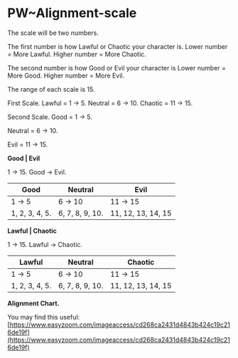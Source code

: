# PW~Alignment-scale

The scale will be two numbers.

The first number is how Lawful or Chaotic your character is.
Lower number = More Lawful.
Higher number = More Chaotic.

The second number is how Good or Evil your character is
Lower number = More Good.
Higher number = More Evil.

The range of each scale is 15.

First Scale.
Lawful = 1 → 5.
Neutral = 6 → 10.
Chaotic = 11 → 15.

Second Scale.
Good = 1 → 5.

Neutral = 6 → 10.

Evil = 11 → 15.

**Good | Evil**

1 -> 15.
Good -> Evil.

| Good           | Neutral         | Evil               |
|----------------|-----------------|--------------------|
| 1 → 5          | 6 → 10          | 11 → 15            |
| 1, 2, 3, 4, 5. | 6, 7, 8, 9, 10. | 11, 12, 13, 14, 15 |

**Lawful | Chaotic**

1 -> 15.
Lawful -> Chaotic.

| Lawful         | Neutral         | Chaotic            |
|----------------|-----------------|--------------------|
| 1 → 5          | 6 → 10          | 11 → 15            |
| 1, 2, 3, 4, 5. | 6, 7, 8, 9, 10. | 11, 12, 13, 14, 15 |


**Alignment Chart.**

You may find this useful: [https://www.easyzoom.com/imageaccess/cd268ca2431d4843b424c19c216de19f](https://www.easyzoom.com/imageaccess/cd268ca2431d4843b424c19c216de19f)
